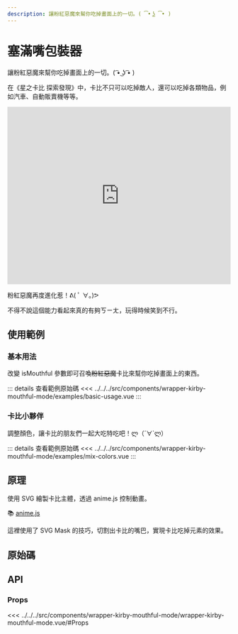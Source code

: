 ```yaml
---
description: 讓粉紅惡魔來幫你吃掉畫面上的一切。( ͡• ͜ʖ ͡• )
---
```


<script setup>
import SourceLinkList from '../../../src/components/source-link-list.vue'

import BasicUsage from '../../../src/components/wrapper-kirby-mouthful-mode/examples/basic-usage.vue'
import MixColors from '../../../src/components/wrapper-kirby-mouthful-mode/examples/mix-colors.vue'
</script>

# 塞滿嘴包裝器 <Badge type="info" text="wrapper" />

讓粉紅惡魔來幫你吃掉畫面上的一切。( ͡• ͜ʖ ͡• )

在《星之卡比 探索發現》中，卡比不只可以吃掉敵人，還可以吃掉各類物品，例如汽車、自動販賣機等等。

<iframe width="100%" height="400"
src="https://www.youtube.com/embed/1TnQh8xbGBg?si=Bt44bGxHD4Ccp4Ks"
title="YouTube video player"
frameborder="0"
allow="accelerometer; autoplay; clipboard-write; encrypted-media; gyroscope; picture-in-picture; web-share"
 referrerpolicy="strict-origin-when-cross-origin"
  allowfullscreen></iframe>

粉紅惡魔再度進化惹！ᕕ( ﾟ ∀。)ᕗ

不得不說這個能力看起來真的有夠ㄎㄧㄤ，玩得時候笑到不行。

## 使用範例

### 基本用法

改變 isMouthful 參數即可召喚~~粉紅惡魔~~卡比來幫你吃掉畫面上的東西。

<basic-usage/>

::: details 查看範例原始碼
<<< ../../../src/components/wrapper-kirby-mouthful-mode/examples/basic-usage.vue
:::

### 卡比小夥伴

調整顏色，讓卡比的朋友們一起大吃特吃吧！ლ（´∀`ლ）

<mix-colors/>

::: details 查看範例原始碼
<<< ../../../src/components/wrapper-kirby-mouthful-mode/examples/mix-colors.vue
:::

## 原理

使用 SVG 繪製卡比主體，透過 anime.js 控制動畫。

📚 [anime.js](https://animejs.com/)

這裡使用了 SVG Mask 的技巧，切割出卡比的嘴巴，實現卡比吃掉元素的效果。

## 原始碼

<source-link-list name="wrapper-kirby-mouthful-mode"/>

## API

### Props

<<< ../../../src/components/wrapper-kirby-mouthful-mode/wrapper-kirby-mouthful-mode.vue/#Props
